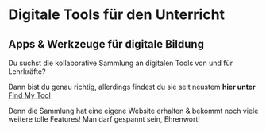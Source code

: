 # Digitale Tools für den Unterricht
## Apps & Werkzeuge für digitale Bildung
Du suchst die kollaborative Sammlung an digitalen Tools von und für Lehrkräfte?

Dann bist du genau richtig, allerdings findest du sie seit neustem **hier unter** [Find My Tool](www.find-my-tool.io)

Denn die Sammlung hat eine eigene Website erhalten & bekommt noch viele weitere tolle Features! Man darf gespannt sein, Ehrenwort!
